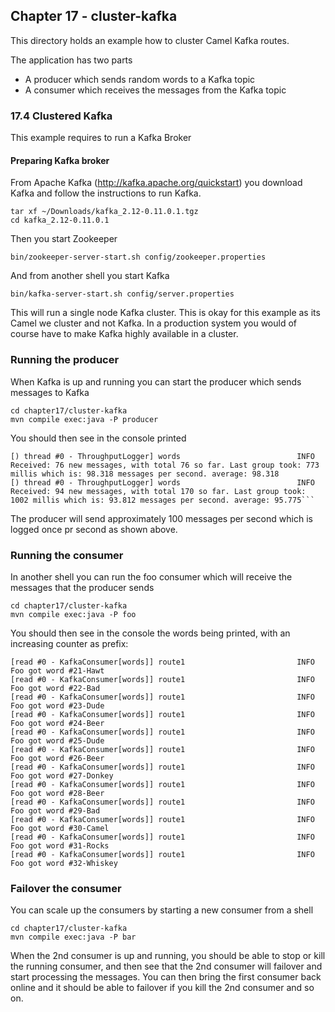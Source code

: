 Chapter 17 - cluster-kafka
--------------------------

This directory holds an example how to cluster Camel Kafka routes.
 
The application has two parts

- A producer which sends random words to a Kafka topic
- A consumer which receives the messages from the Kafka topic

### 17.4 Clustered Kafka

This example requires to run a Kafka Broker

#### Preparing Kafka broker

From Apache Kafka (http://kafka.apache.org/quickstart) you download Kafka and follow the instructions to run Kafka.

    tar xf ~/Downloads/kafka_2.12-0.11.0.1.tgz
    cd kafka_2.12-0.11.0.1
     
Then you start Zookeeper
     
    bin/zookeeper-server-start.sh config/zookeeper.properties
    
And from another shell you start Kafka
    
    bin/kafka-server-start.sh config/server.properties

This will run a single node Kafka cluster. This is okay for this example as its Camel we cluster and not Kafka.
In a production system you would of course have to make Kafka highly available in a cluster.

### Running the producer

When Kafka is up and running you can start the producer which sends messages to Kafka

    cd chapter17/cluster-kafka
    mvn compile exec:java -P producer
    
You should then see in the console printed
    
```
[) thread #0 - ThroughputLogger] words                          INFO  Received: 76 new messages, with total 76 so far. Last group took: 773 millis which is: 98.318 messages per second. average: 98.318
[) thread #0 - ThroughputLogger] words                          INFO  Received: 94 new messages, with total 170 so far. Last group took: 1002 millis which is: 93.812 messages per second. average: 95.775```
```

The producer will send approximately 100 messages per second which is logged once pr second as shown above.

### Running the consumer

In another shell you can run the foo consumer which will receive the messages that the producer sends

    cd chapter17/cluster-kafka
    mvn compile exec:java -P foo
    
You should then see in the console the words being printed, with an increasing counter as prefix:
    
```
[read #0 - KafkaConsumer[words]] route1                         INFO  Foo got word #21-Hawt
[read #0 - KafkaConsumer[words]] route1                         INFO  Foo got word #22-Bad
[read #0 - KafkaConsumer[words]] route1                         INFO  Foo got word #23-Dude
[read #0 - KafkaConsumer[words]] route1                         INFO  Foo got word #24-Beer
[read #0 - KafkaConsumer[words]] route1                         INFO  Foo got word #25-Dude
[read #0 - KafkaConsumer[words]] route1                         INFO  Foo got word #26-Beer
[read #0 - KafkaConsumer[words]] route1                         INFO  Foo got word #27-Donkey
[read #0 - KafkaConsumer[words]] route1                         INFO  Foo got word #28-Beer
[read #0 - KafkaConsumer[words]] route1                         INFO  Foo got word #29-Bad
[read #0 - KafkaConsumer[words]] route1                         INFO  Foo got word #30-Camel
[read #0 - KafkaConsumer[words]] route1                         INFO  Foo got word #31-Rocks
[read #0 - KafkaConsumer[words]] route1                         INFO  Foo got word #32-Whiskey
```

### Failover the consumer

You can scale up the consumers by starting a new consumer from a shell

    cd chapter17/cluster-kafka
    mvn compile exec:java -P bar

When the 2nd consumer is up and running, you should be able to stop or kill the running consumer, and then see that the 2nd consumer
will failover and start processing the messages. You can then bring the first consumer back online and it should be able to failover if you kill the 2nd consumer and so on.
